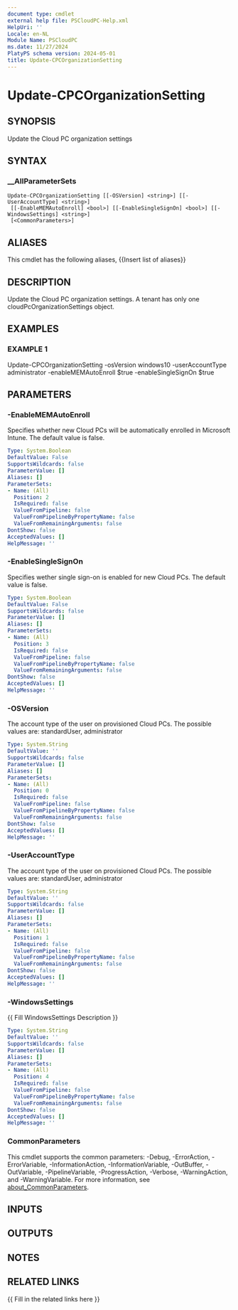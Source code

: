 ```yaml
---
document type: cmdlet
external help file: PSCloudPC-Help.xml
HelpUri: ''
Locale: en-NL
Module Name: PSCloudPC
ms.date: 11/27/2024
PlatyPS schema version: 2024-05-01
title: Update-CPCOrganizationSetting
---
```


# Update-CPCOrganizationSetting

## SYNOPSIS

Update the Cloud PC organization settings

## SYNTAX

### __AllParameterSets

```
Update-CPCOrganizationSetting [[-OSVersion] <string>] [[-UserAccountType] <string>]
 [[-EnableMEMAutoEnroll] <bool>] [[-EnableSingleSignOn] <bool>] [[-WindowsSettings] <string>]
 [<CommonParameters>]
```

## ALIASES

This cmdlet has the following aliases,
  {{Insert list of aliases}}

## DESCRIPTION

Update the Cloud PC organization settings.
A tenant has only one cloudPcOrganizationSettings object.

## EXAMPLES

### EXAMPLE 1

Update-CPCOrganizationSetting -osVersion windows10 -userAccountType administrator -enableMEMAutoEnroll $true -enableSingleSignOn $true

## PARAMETERS

### -EnableMEMAutoEnroll

Specifies whether new Cloud PCs will be automatically enrolled in Microsoft Intune.
The default value is false.

```yaml
Type: System.Boolean
DefaultValue: False
SupportsWildcards: false
ParameterValue: []
Aliases: []
ParameterSets:
- Name: (All)
  Position: 2
  IsRequired: false
  ValueFromPipeline: false
  ValueFromPipelineByPropertyName: false
  ValueFromRemainingArguments: false
DontShow: false
AcceptedValues: []
HelpMessage: ''
```

### -EnableSingleSignOn

Specifies wether single sign-on is enabled for new Cloud PCs.
The default value is false.

```yaml
Type: System.Boolean
DefaultValue: False
SupportsWildcards: false
ParameterValue: []
Aliases: []
ParameterSets:
- Name: (All)
  Position: 3
  IsRequired: false
  ValueFromPipeline: false
  ValueFromPipelineByPropertyName: false
  ValueFromRemainingArguments: false
DontShow: false
AcceptedValues: []
HelpMessage: ''
```

### -OSVersion

The account type of the user on provisioned Cloud PCs.
The possible values are: standardUser, administrator

```yaml
Type: System.String
DefaultValue: ''
SupportsWildcards: false
ParameterValue: []
Aliases: []
ParameterSets:
- Name: (All)
  Position: 0
  IsRequired: false
  ValueFromPipeline: false
  ValueFromPipelineByPropertyName: false
  ValueFromRemainingArguments: false
DontShow: false
AcceptedValues: []
HelpMessage: ''
```

### -UserAccountType

The account type of the user on provisioned Cloud PCs.
The possible values are: standardUser, administrator

```yaml
Type: System.String
DefaultValue: ''
SupportsWildcards: false
ParameterValue: []
Aliases: []
ParameterSets:
- Name: (All)
  Position: 1
  IsRequired: false
  ValueFromPipeline: false
  ValueFromPipelineByPropertyName: false
  ValueFromRemainingArguments: false
DontShow: false
AcceptedValues: []
HelpMessage: ''
```

### -WindowsSettings

{{ Fill WindowsSettings Description }}

```yaml
Type: System.String
DefaultValue: ''
SupportsWildcards: false
ParameterValue: []
Aliases: []
ParameterSets:
- Name: (All)
  Position: 4
  IsRequired: false
  ValueFromPipeline: false
  ValueFromPipelineByPropertyName: false
  ValueFromRemainingArguments: false
DontShow: false
AcceptedValues: []
HelpMessage: ''
```

### CommonParameters

This cmdlet supports the common parameters: -Debug, -ErrorAction, -ErrorVariable,
-InformationAction, -InformationVariable, -OutBuffer, -OutVariable, -PipelineVariable,
-ProgressAction, -Verbose, -WarningAction, and -WarningVariable. For more information, see
[about_CommonParameters](https://go.microsoft.com/fwlink/?LinkID=113216).

## INPUTS

## OUTPUTS

## NOTES

## RELATED LINKS

{{ Fill in the related links here }}

